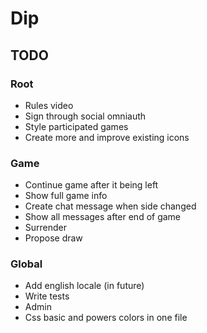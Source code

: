 # Dip

## TODO

### Root
- Rules video
- Sign through social omniauth
- Style participated games
- Create more and improve existing icons

### Game
- Continue game after it being left
- Show full game info
- Create chat message when side changed
- Show all messages after end of game
- Surrender
- Propose draw

### Global
- Add english locale (in future)
- Write tests
- Admin
- Css basic and powers colors in one file
